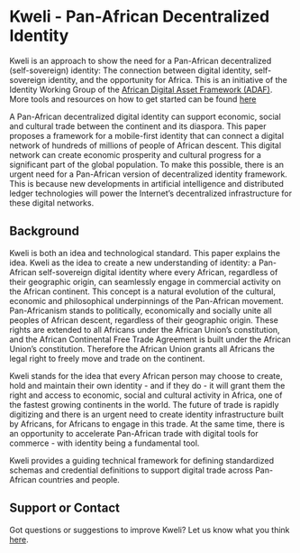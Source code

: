 # Kweli - Pan-African Decentralized Identity

Kweli is an approach to show the need for a Pan-African decentralized (self-sovereign) identity: The connection between digital identity, self-sovereign identity, and the opportunity for Africa. This is an initiative of the Identity Working Group of the [African Digital Asset Framework (ADAF)](http://adaf.io/). More tools and resources on how to get started can be found [here](https://github.com/african-digital-asset-framework/)

A Pan-African decentralized digital identity can support economic, social and cultural trade between the continent and its diaspora. This paper proposes a framework for a mobile-first identity that can connect a digital network of hundreds of millions of people of African descent. This digital network can create economic prosperity and cultural progress for a significant part of the global population. To make this possible, there is an urgent need for a Pan-African version of decentralized identity framework. This is because new developments in artificial intelligence and distributed ledger technologies will power the Internet’s decentralized infrastructure for these digital networks.   

## Background
Kweli is both an idea and technological standard. This paper explains the idea. Kweli as the idea to create a new understanding of identity: a Pan-African self-sovereign digital identity where every African, regardless of their geographic origin, can seamlessly engage in commercial activity on the African continent. This concept is a natural evolution of the cultural, economic and philosophical underpinnings of the Pan-African movement. Pan-Africanism stands to politically, economically and socially unite all peoples of African descent, regardless of their geographic origin. These rights are extended to all Africans under the African Union’s constitution, and the African Continental Free Trade Agreement is built under the African Union’s constitution. Therefore the African Union grants all Africans the legal right to freely move and trade on the continent. 

Kweli stands for the idea that every African person may choose to create, hold and maintain their own identity - and if they do - it will grant them the right and access to economic, social and cultural activity in Africa, one of the fastest growing continents in the world. The future of trade is rapidly digitizing and there is an urgent need to create identity infrastructure built by Africans, for Africans to engage in this trade. At the same time, there is an opportunity to accelerate Pan-African trade with digital tools for commerce - with identity being a fundamental tool. 

Kweli provides a guiding technical framework for defining standardized schemas and credential definitions to support digital trade across Pan-African countries and people.

## Support or Contact
 Got questions or suggestions to improve Kweli? Let us know what you think [here](https://github.com/african-digital-asset-framework/kweli/issues/new).
